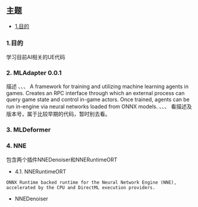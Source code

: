 ## 主题
- [1.目的](#1.目的)

### 1.目的
学习目前AI相关的UE代码

### 2. MLAdapter 0.0.1
描述
、、、
A framework for training and utilizing machine learning agents in games. Creates an RPC interface through which an external process can query game state and control in-game actors. Once trained, agents can be run in-engine via neural networks loaded from ONNX models.
、、、
看描述及版本号，属于比较早期的代码，暂时别去看。

### 3. MLDeformer
### 4. NNE
包含两个插件NNEDenoiser和NNERuntimeORT
- 4.1. NNERuntimeORT
```
ONNX Runtime backed runtime for the Neural Network Engine (NNE), accelerated by the CPU and DirectML execution providers.
```

- NNEDenoiser


